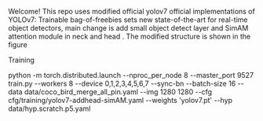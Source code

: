 Welcome!
This repo uses modified official yolov7 official implementations of YOLOv7: Trainable bag-of-freebies sets new state-of-the-art for real-time object detectors, main change is add small object detect layer
and SimAM attention  module in neck and head . The modified structure is shown in the figure

Training

python -m torch.distributed.launch --nproc_per_node 8 --master_port 9527 train.py --workers 8 --device 0,1,2,3,4,5,6,7 --sync-bn --batch-size 16 --data data/coco_bird_merge_all_pin.yaml --img 1280 1280 --cfg cfg/training/yolov7-addhead-simAM.yaml --weights 'yolov7.pt' --hyp data/hyp.scratch.p5.yaml
